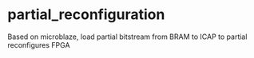 # partial_reconfiguration
Based on microblaze, load partial bitstream from BRAM to ICAP to partial reconfigures FPGA
